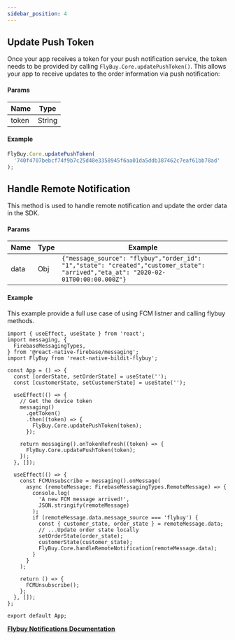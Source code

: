 ```yaml
---
sidebar_position: 4
---
```


## Update Push Token

Once your app receives a token for your push notification service, the token needs to be provided by calling `FlyBuy.Core.updatePushToken()`. This allows your app to receive updates to the order information via push notification:

#### Params

| Name  | Type   |
| ----- | ------ |
| token | String |

#### Example

```js
FlyBuy.Core.updatePushToken(
  '740f4707bebcf74f9b7c25d48e3358945f6aa01da5ddb387462c7eaf61bb78ad'
);
```

## Handle Remote Notification

This method is used to handle remote notification and update the order data in the SDK.

#### Params

| Name | Type | Example                                                                                                                            |
| ---- | ---- | ---------------------------------------------------------------------------------------------------------------------------------- |
| data | Obj  | `{"message_source": "flybuy","order_id": "1","state": "created","customer_state": "arrived","eta_at": "2020-02-01T00:00:00.000Z"}` |

#### Example

This example provide a full use case of using FCM listner and calling flybuy methods.

```tsx
import { useEffect, useState } from 'react';
import messaging, {
  FirebaseMessagingTypes,
} from '@react-native-firebase/messaging';
import FlyBuy from 'react-native-bildit-flybuy';

const App = () => {
  const [orderState, setOrderState] = useState('');
  const [customerState, setCustomerState] = useState('');

  useEffect(() => {
    // Get the device token
    messaging()
      .getToken()
      .then((token) => {
        FlyBuy.Core.updatePushToken(token);
      });

    return messaging().onTokenRefresh((token) => {
      FlyBuy.Core.updatePushToken(token);
    });
  }, []);

  useEffect(() => {
    const FCMUnsubscribe = messaging().onMessage(
      async (remoteMessage: FirebaseMessagingTypes.RemoteMessage) => {
        console.log(
          'A new FCM message arrived!',
          JSON.stringify(remoteMessage)
        );
        if (remoteMessage.data.message_source === 'flybuy') {
          const { customer_state, order_state } = remoteMessage.data;
          // ...Update order state locally
          setOrderState(order_state);
          customerState(customer_state);
          FlyBuy.Core.handleRemoteNotification(remoteMessage.data);
        }
      }
    );

    return () => {
      FCMUnsubscribe();
    };
  }, []);
};

export default App;
```

**[Flybuy Notifications Documentation](https://www.radiusnetworks.com/developers/flybuy/#/sdk-2.0/notifications)**
